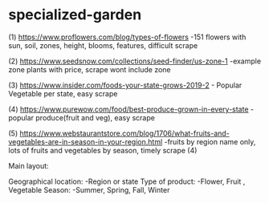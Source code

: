 # specialized-garden
(1) https://www.proflowers.com/blog/types-of-flowers 
	-151 flowers with sun, soil, zones, height, blooms, features, difficult scrape

(2) https://www.seedsnow.com/collections/seed-finder/us-zone-1 
	-example zone plants with price, scrape wont include zone

(3) https://www.insider.com/foods-your-state-grows-2019-2 
	- Popular Vegetable per state, easy scrape

(4) https://www.purewow.com/food/best-produce-grown-in-every-state 
	-popular produce(fruit and veg), easy scrape 

(5) https://www.webstaurantstore.com/blog/1706/what-fruits-and-vegetables-are-in-season-in-your-region.html 
	-fruits by region name only, lots of fruits and vegetables by season, timely scrape (4)


Main layout: 

Geographical location:
  -Region or state 
Type of product: 
  -Flower, Fruit , Vegetable
Season:
  -Summer, Spring, Fall, Winter
